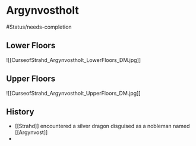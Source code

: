 # Argynvostholt
#Status/needs-completion 
## Lower Floors
![[CurseofStrahd_Argynvostholt_LowerFloors_DM.jpg]]
## Upper Floors
![[CurseofStrahd_Argynvostholt_UpperFloors_DM.jpg]]
## History
* [[Strahd]] encountered a silver dragon disguised as a nobleman named [[Argynvost]]
* 